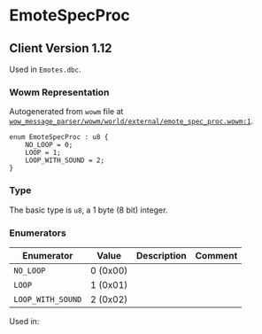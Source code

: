 # EmoteSpecProc

## Client Version 1.12

Used in `Emotes.dbc`.

### Wowm Representation

Autogenerated from `wowm` file at [`wow_message_parser/wowm/world/external/emote_spec_proc.wowm:1`](https://github.com/gtker/wow_messages/tree/main/wow_message_parser/wowm/world/external/emote_spec_proc.wowm#L1).

```rust,ignore
enum EmoteSpecProc : u8 {
    NO_LOOP = 0;
    LOOP = 1;
    LOOP_WITH_SOUND = 2;
}
```
### Type
The basic type is `u8`, a 1 byte (8 bit) integer.
### Enumerators
| Enumerator | Value  | Description | Comment |
| --------- | -------- | ----------- | ------- |
| `NO_LOOP` | 0 (0x00) |  |  |
| `LOOP` | 1 (0x01) |  |  |
| `LOOP_WITH_SOUND` | 2 (0x02) |  |  |

Used in:

